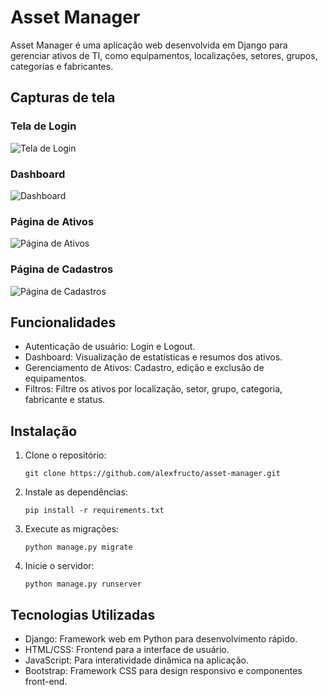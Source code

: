 # Asset Manager

Asset Manager é uma aplicação web desenvolvida em Django para gerenciar ativos de TI, como equipamentos, localizações, setores, grupos, categorias e fabricantes.

## Capturas de tela


### Tela de Login
![Tela de Login](screenshots/asset_manager_login.jpg)

### Dashboard
![Dashboard](screenshots/asset_manager_home.jpg)

### Página de Ativos
![Página de Ativos](screenshots/asset_manager_assets_page.jpg)

### Página de Cadastros
![Página de Cadastros](screenshots/asset_manager_assets_add.jpg)

## Funcionalidades

- Autenticação de usuário: Login e Logout.
- Dashboard: Visualização de estatísticas e resumos dos ativos.
- Gerenciamento de Ativos: Cadastro, edição e exclusão de equipamentos.
- Filtros: Filtre os ativos por localização, setor, grupo, categoria, fabricante e status.

## Instalação

1. Clone o repositório:
    ```
    git clone https://github.com/alexfructo/asset-manager.git
    ```

2. Instale as dependências:
    ```
    pip install -r requirements.txt
    ```

3. Execute as migrações:
    ```
    python manage.py migrate
    ```

4. Inicie o servidor:
    ```
    python manage.py runserver
    ```

## Tecnologias Utilizadas

- Django: Framework web em Python para desenvolvimento rápido.
- HTML/CSS: Frontend para a interface de usuário.
- JavaScript: Para interatividade dinâmica na aplicação.
- Bootstrap: Framework CSS para design responsivo e componentes front-end.
